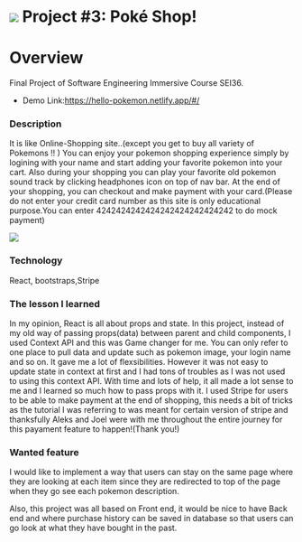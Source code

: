 # ![](https://ga-dash.s3.amazonaws.com/production/assets/logo-9f88ae6c9c3871690e33280fcf557f33.png) Project #3: Poké Shop!
# Overview
Final Project of Software Engineering Immersive Course SEI36.
 - Demo Link:https://hello-pokemon.netlify.app/#/

 ### Description
 It is like Online-Shopping site..(except you get to buy all variety of Pokemons !! )
 You can enjoy your pokemon shopping experience simply by logining with your name and start adding your favorite pokemon into your cart. Also during your shopping you can play your favorite old pokemon sound track by clicking headphones icon on top of nav bar.
 At the end of your shopping, you can checkout and make payment with your card.(Please do not enter your credit card number as this site is only educational purpose.You can enter 4242424242424242424242424242 to do mock payment)

 ![](test.gif)

### Technology 
React, bootstraps,Stripe


### The lesson I learned
In my opinion, React is all about props and state.
In this project, instead of my old way of passing props(data) between parent and child components, I used Context API and this was Game changer for me. You can only refer to one place to pull data and update such as pokemon image, your login name and so on. It gave me a lot of flexsibilities. However it was not easy to update state in context at first and I had tons of troubles as I was not used to using this context API. With time and lots of help, it all made a lot sense to me and I learned so much how to pass props with it. I used Stripe for users to be able to make payment at the end of shopping, this needs a bit of tricks as the tutorial I was referring to was meant for certain version of stripe and thanksfully Aleks and Joel were with me throughout the entire journey for this payament feature to happen!(Thank you!)

### Wanted feature
I would like to implement a way that users can stay on the same page where they are looking at each item since they are redirected to top of the page when they go see each pokemon description.

Also, this project was all based on Front end, it would be nice to have Back end and where purchase history can be saved in database so that users can go look at what they have bought in the past.








